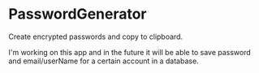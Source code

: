 # PasswordGenerator
Create encrypted passwords and copy to clipboard.

I'm working on this app and in the future it will be able to save password and email/userName for a certain account in a database.
